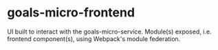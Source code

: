 # goals-micro-frontend
UI built to interact with the goals-micro-service.
Module(s) exposed, i.e. frontend component(s), using Webpack's module federation.
